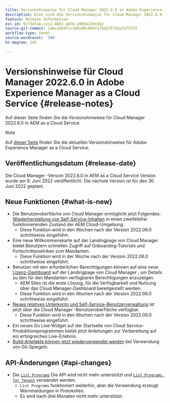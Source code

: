 ```yaml
---
title: Versionshinweise für Cloud Manager 2022.6.0 in Adobe Experience Manager as a Cloud Service
description: Dies sind die Versionshinweise für Cloud Manager 2022.6.0 in AEM as a Cloud Service.
feature: Release Information
exl-id: 9c73d7ab-c2c2-4803-a07b-e9054220c6b2
source-git-commit: 1a6ca2647cc185ed0cb60fa75d2f5752e72f5715
workflow-type: tm+mt
source-wordcount: '348'
ht-degree: 24%

---
```



# Versionshinweise für Cloud Manager 2022.6.0 in Adobe Experience Manager as a Cloud Service {#release-notes}

Auf dieser Seite finden Sie die Versionshinweise für Cloud Manager 2022.6.0 in AEM as a Cloud Service.

>[!NOTE]
>
>Auf [dieser Seite](/help/release-notes/release-notes-cloud/release-notes-current.md) finden Sie die aktuellen Versionshinweise für Adobe Experience Manager as a Cloud Service.

## Veröffentlichungsdatum {#release-date}

Die Cloud Manager -Version 2022.6.0 in AEM as a Cloud Service Version wurde am 9. Juni 2022 veröffentlicht. Die nächste Version ist für den 30. Juni 2022 geplant.

## Neue Funktionen {#what-is-new}

* Die Benutzeroberfläche von Cloud Manager ermöglicht jetzt Folgendes: [Wiederherstellung von Self-Service-Inhalten](/help/operations/backup.md) in einen zweifelsfrei funktionierenden Zustand der AEM Cloud-Umgebung.
   * Diese Funktion wird in den Wochen nach der Version 2022.06.0 schrittweise eingeführt.
* Eine neue Willkommenskarte auf der Landingpage von Cloud Manager bietet Benutzern schnellen Zugriff auf Onboarding-Tutorials und Fortschrittsmetriken zum Mandanten.
   * Diese Funktion wird in der Woche nach der Version 2022.06.0 schrittweise eingeführt.
* Benutzer mit den erforderlichen Berechtigungen können auf eine neue [Lizenz-Dashboard](/help/implementing/cloud-manager/license-dashboard.md) auf der Landingpage von Cloud Manager , um Details zu den für den Mandanten verfügbaren Berechtigungen anzuzeigen.
   * AEM Sites ist die erste Lösung, für die Verfügbarkeit und Nutzung über das Cloud Manager-Dashboard bereitgestellt werden.
   * Diese Funktion wird in den Wochen nach der Version 2022.06.0 schrittweise eingeführt.
* [Neues relatives Unterkonto und Self-Service-Benutzerverwaltung](/help/implementing/cloud-manager/user-access-new-relic.md) ist jetzt über die Cloud Manager -Benutzeroberfläche verfügbar.
   * Diese Funktion wird in den Wochen nach der Version 2022.06.0 schrittweise eingeführt.
* Ein neues Go Live-Widget auf der Startseite von Cloud Service-Produktionsprogrammen bietet jetzt Anleitungen zur Vorbereitung auf ein erfolgreiches Live-Erlebnis.
* [Build-Artefakte können jetzt wiederverwendet werden](/help/implementing/cloud-manager/getting-access-to-aem-in-cloud/setting-up-project.md#build-artifact-reuse) bei Verwendung von Git-Spiegeln.

## API-Änderungen {#api-changes}

* Die [`List Programs`](https://developer.adobe.com/experience-cloud/cloud-manager/reference/api/#operation/getPrograms) Die API wird nicht mehr unterstützt und [`List Programs for Tenant`](https://developer.adobe.com/experience-cloud/cloud-manager/reference/api/#operation/getProgramsForTenant) verwendet werden.
   * `List Programs` funktioniert weiterhin, aber die Verwendung erzeugt Warnmeldungen in Protokollen.
   * Es wird nach drei Monaten nicht mehr unterstützt.

